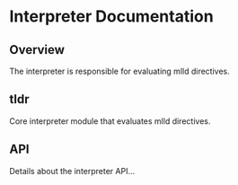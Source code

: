 # Interpreter Documentation

## Overview

The interpreter is responsible for evaluating mlld directives.

## tldr

Core interpreter module that evaluates mlld directives.

## API

Details about the interpreter API...